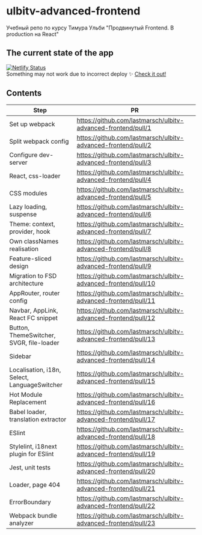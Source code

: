 # ulbitv-advanced-frontend
Учебный репо по курсу Тимура Ульби "Продвинутый Frontend. В production на React"

## The current state of the app
[![Netlify Status](https://api.netlify.com/api/v1/badges/198e0473-6f2a-4066-8d19-c3554c403c59/deploy-status)](https://app.netlify.com/sites/deft-fairy-3c30e1/deploys)
<br/>Something may not work due to incorrect deploy ✨ [Check it out!](https://632ccbe831f7fa00bc237ba0--deft-fairy-3c30e1.netlify.app/) 

## Contents
| Step | PR |
|--|--|
| Set up webpack | https://github.com/lastmarsch/ulbitv-advanced-frontend/pull/1 |
| Split webpack config | https://github.com/lastmarsch/ulbitv-advanced-frontend/pull/2 |
| Configure dev-server | https://github.com/lastmarsch/ulbitv-advanced-frontend/pull/3 |
| React, css-loader | https://github.com/lastmarsch/ulbitv-advanced-frontend/pull/4 |
| CSS modules | https://github.com/lastmarsch/ulbitv-advanced-frontend/pull/5 |
| Lazy loading, suspense | https://github.com/lastmarsch/ulbitv-advanced-frontend/pull/6 |
| Theme: context, provider, hook | https://github.com/lastmarsch/ulbitv-advanced-frontend/pull/7 |
| Own classNames realisation | https://github.com/lastmarsch/ulbitv-advanced-frontend/pull/8 |
| Feature-sliced design | https://github.com/lastmarsch/ulbitv-advanced-frontend/pull/9 |
| Migration to FSD architecture | https://github.com/lastmarsch/ulbitv-advanced-frontend/pull/10 |
| AppRouter, router config | https://github.com/lastmarsch/ulbitv-advanced-frontend/pull/11 |
| Navbar, AppLink, React FC snippet | https://github.com/lastmarsch/ulbitv-advanced-frontend/pull/12 |
| Button, ThemeSwitcher, SVGR, file-loader | https://github.com/lastmarsch/ulbitv-advanced-frontend/pull/13 |
| Sidebar | https://github.com/lastmarsch/ulbitv-advanced-frontend/pull/14 |
| Localisation, i18n, Select, LanguageSwitcher | https://github.com/lastmarsch/ulbitv-advanced-frontend/pull/15 |
| Hot Module Replacement | https://github.com/lastmarsch/ulbitv-advanced-frontend/pull/16 |
| Babel loader, translation extractor | https://github.com/lastmarsch/ulbitv-advanced-frontend/pull/17 |
| ESlint | https://github.com/lastmarsch/ulbitv-advanced-frontend/pull/18 |
| Stylelint, i18next plugin for ESlint | https://github.com/lastmarsch/ulbitv-advanced-frontend/pull/19 |
| Jest, unit tests | https://github.com/lastmarsch/ulbitv-advanced-frontend/pull/20 |
| Loader, page 404 | https://github.com/lastmarsch/ulbitv-advanced-frontend/pull/21 |
| ErrorBoundary | https://github.com/lastmarsch/ulbitv-advanced-frontend/pull/22 |
| Webpack bundle analyzer | https://github.com/lastmarsch/ulbitv-advanced-frontend/pull/23 |
